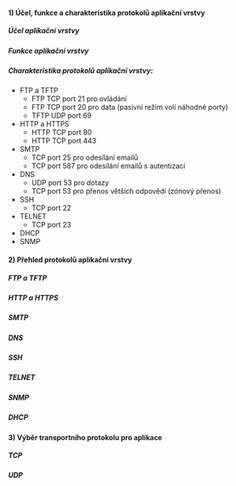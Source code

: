 #### 1) Účel, funkce a charakteristika protokolů aplikační vrstvy

##### Účel aplikační vrstvy

##### Funkce aplikační vrstvy

##### Charakteristika protokolů aplikační vrstvy:
- FTP a TFTP
	- FTP TCP port 21 pro ovládání
	- FTP TCP port 20 pro data (pasivní režim volí náhodné porty)
	- TFTP UDP port 69
- HTTP a HTTPS
	- HTTP TCP port 80
	- HTTP TCP port 443
- SMTP
	- TCP port 25 pro odesílání emailů
	- TCP port 587 pro odesílání emailů s autentizací
- DNS
	- UDP port 53 pro dotazy
	- TCP port 53 pro přenos větších odpovědí (zónový přenos)
- SSH
	- TCP port 22
- TELNET
	- TCP port 23
- DHCP
- SNMP
#### 2) Přehled protokolů aplikační vrstvy

##### FTP a TFTP
##### HTTP a HTTPS
##### SMTP
##### DNS
##### SSH
##### TELNET

##### SNMP

##### DHCP
#### 3) Výběr transportního protokolu pro aplikace

##### TCP
##### UDP